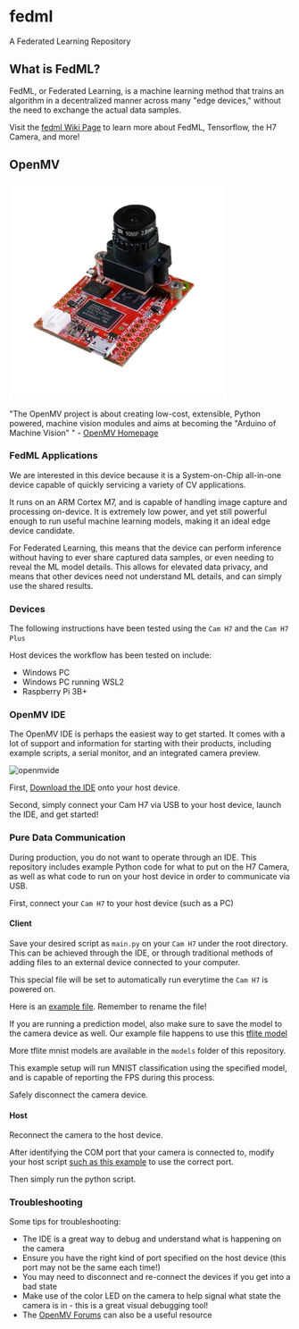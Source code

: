 # fedml
A Federated Learning Repository


## What is FedML?
FedML, or Federated Learning, is a machine learning method that trains an algorithm in a decentralized manner across many "edge devices," without the need to exchange the actual data samples. 

Visit the [fedml Wiki Page](https://github.com/lucastliu/fedml/wiki) to learn more about FedML, Tensorflow, the H7 Camera, and more!


## OpenMV

![cam](https://github.com/lucastliu/fedml/blob/main/media/cam.png)

"The OpenMV project is about creating low-cost, extensible, Python powered, machine vision modules and aims at becoming the "Arduino of Machine Vision" " - [OpenMV Homepage](https://openmv.io/)

### FedML Applications

We are interested in this device because it is a System-on-Chip all-in-one device capable of quickly servicing a variety of CV applications.

It runs on an ARM Cortex M7, and is capable of handling image capture and processing on-device. It is extremely low power, and yet still powerful enough to run useful machine learning models, making it an ideal edge device candidate.

For Federated Learning, this means that the device can perform inference without having to ever share captured data samples, or even needing to reveal the ML model details. This allows for elevated data privacy, and means that other devices need not understand ML details, and can simply use the shared results.

### Devices

The following instructions have been tested using the `Cam H7` and the `Cam H7 Plus`

Host devices the workflow has been tested on include:

* Windows PC
* Windows PC running WSL2
* Raspberry Pi 3B+

### OpenMV IDE

The OpenMV IDE is perhaps the easiest way to get started. It comes with a lot of support and information for starting with their products, including example scripts, a serial monitor, and an integrated camera preview.

![openmvide](https://cdn.shopify.com/s/files/1/0803/9211/files/openmv-ide.gif?v=1480470511)

First, [Download the IDE](https://openmv.io/pages/download) onto your host device.

Second, simply connect your Cam H7 via USB to your host device, launch the IDE, and get started!

### Pure Data Communication

During production, you do not want to operate through an IDE. This repository includes example Python code for what to put on the H7 Camera, as well as what code to run on your host device in order to communicate via USB.

First, connect your `Cam H7` to your host device (such as a PC)

#### Client

Save your desired script as `main.py` on your `Cam H7` under the root directory. This can be achieved through the IDE, or through traditional methods of adding files to an external device connected to your computer.

This special file will be set to automatically run everytime the `Cam H7` is powered on.

Here is an [example file](https://github.com/lucastliu/fedml/blob/main/mnist_client.py). Remember to rename the file!


If you are running a prediction model, also make sure to save the model to the camera device as well. Our example file happens to use this [tflite model](https://github.com/lucastliu/fedml/blob/main/models/mnist_A.tflite)

More tflite mnist models are available in the `models` folder of this repository.

This example setup will run MNIST classification using the specified model, and is capable of reporting the FPS during this process.

Safely disconnect the camera device.

#### Host

Reconnect the camera to the host device.

After identifying the COM port that your camera is connected to, modify your host script [such as this example](https://github.com/lucastliu/fedml/blob/main/cam_host.py) to use the correct port.

Then simply run the python script.


### Troubleshooting

Some tips for troubleshooting:

* The IDE is a great way to debug and understand what is happening on the camera
* Ensure you have the right kind of port specified on the host device (this port may not be the same each time!)
* You may need to disconnect and re-connect the devices if you get into a bad state
* Make use of the color LED on the camera to help signal what state the camera is in - this is a great visual debugging tool!
* The [OpenMV Forums](https://github.com/lucastliu/fedml/blob/main/cam_host.py) can also be a useful resource






